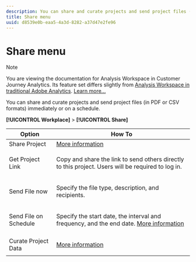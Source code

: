 ```yaml
---
description: You can share and curate projects and send project files (in PDF or CSV formats) immediately or on a schedule.
title: Share menu
uuid: d8539e0b-eaa5-4a3d-8282-a37d47e2fe96
---
```


# Share menu

>[!NOTE]
>
>You are viewing the documentation for Analysis Workspace in Customer Journey Analytics. Its feature set differs slightly from [Analysis Workspace in traditional Adobe Analytics](https://docs.adobe.com/content/help/en/analytics/analyze/analysis-workspace/home.html). [Learn more...](/help/getting-started/cja-aa.md)

You can share and curate projects and send project files (in PDF or CSV formats) immediately or on a schedule.

**[!UICONTROL Workplace]** > **[!UICONTROL Share]** 

<table id="table_5104A6D817E94A268BBDD47C5C8BB26E"> 
 <thead> 
  <tr> 
   <th colname="col1" class="entry"> Option </th> 
   <th colname="col2" class="entry"> How To </th> 
  </tr>
 </thead>
 <tbody> 
  <tr> 
   <td colname="col1"> Share Project </td> 
   <td colname="col2"><a href="/help/analysis-workspace/curate-share/share-projects.md"  > More information</a> </td> 
  </tr> 
  <tr> 
   <td colname="col1"> Get Project Link </td> 
   <td colname="col2"> <p>Copy and share the link to send others directly to this project. Users will be required to log in. </p> </td> 
  </tr> 
  <tr> 
   <td colname="col1"> Send File now </td> 
   <td colname="col2"> <p>Specify the file type, description, and recipients. </p> </td> 
  </tr> 
  <tr> 
   <td colname="col1"> Send File on Schedule </td> 
   <td colname="col2"> <p>Specify the start date, the interval and frequency, and the end date. <a href="/help/analysis-workspace/curate-share/schedule-projects.md"  > More information</a> </p> </td> 
  </tr> 
  <tr> 
   <td colname="col1"> Curate Project Data </td> 
   <td colname="col2"> <p><a href="/help/analysis-workspace/curate-share/curate.md"  > More information</a> </p> </td> 
  </tr> 
 </tbody> 
</table>

